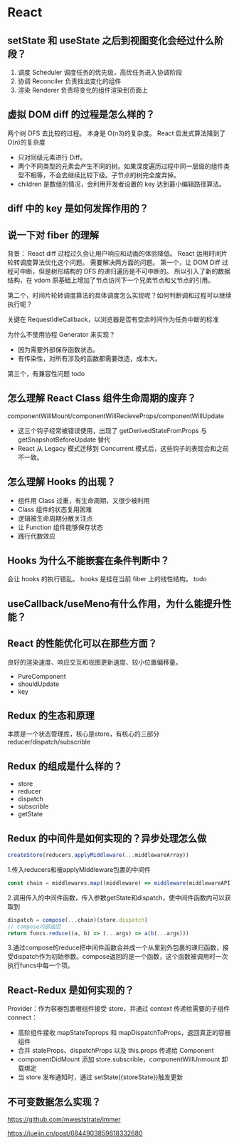 # React

## setState 和 useState 之后到视图变化会经过什么阶段？

1. 调度 Scheduler 调度任务的优先级，高优任务进入协调阶段
2. 协调 Reconciler 负责找出变化的组件
3. 渲染 Renderer 负责将变化的组件渲染到页面上

## 虚拟 DOM diff 的过程是怎么样的？

两个树 DFS 去比较的过程。
本身是 O(n3)的复杂度。
React 启发式算法降到了 O(n)的复杂度

- 只对同级元素进行 Diff。
- 两个不同类型的元素会产生不同的树。如果深度遍历过程中同一层级的组件类型不相等，不会去继续比较下级。子节点的树完全废弃掉。
- children 是数组的情况，会利用开发者设置的 key 达到最小编辑路径算法。

## diff 中的 key 是如何发挥作用的？

## 说一下对 fiber 的理解

背景：
React diff 过程过久会让用户响应和动画的体验降低。
React 运用时间片轮转调度算法优化这个问题。
需要解决两方面的问题。
第一个，让 DOM Diff 过程可中断，但是树形结构的 DFS 的递归遍历是不可中断的。
所以引入了新的数据结构，在 vdom 原基础上增加了节点访问下一个兄弟节点和父节点的引用。

第二个，时间片轮转调度算法的具体调度怎么实现呢？如何判断调和过程可以继续执行呢？

关键在 RequestIdleCallback，以浏览器是否有空余时间作为任务中断的标准

为什么不使用协程 Generator 来实现？

- 因为需要外部保存函数状态。
- 有传染性，对所有涉及的函数都需要改造，成本大。

第三个，有兼容性问题
todo

## 怎么理解 React Class 组件生命周期的废弃？

componentWillMount/componentWillRecieveProps/componentWillUpdate

- 这三个钩子经常被错误使用，出现了 getDerivedStateFromProps 与 getSnapshotBeforeUpdate 替代
- React 从 Legacy 模式迁移到 Concurrent 模式后，这些钩子的表现会和之前不一致。

## 怎么理解 Hooks 的出现？

- 组件用 Class 过重，有生命周期，又很少被利用
- Class 组件的状态复用困难
- 逻辑被生命周期分散关注点
- 让 Function 组件能够保存状态
- 践行代数效应

## Hooks 为什么不能嵌套在条件判断中？

会让 hooks 的执行错乱。
hooks 是挂在当前 fiber 上的线性结构。
todo

## useCallback/useMeno有什么作用，为什么能提升性能？



## React 的性能优化可以在那些方面？

良好的渲染速度、响应交互和视图更新速度、较小位置偏移量。

- PureComponent
- shouldUpdate
- key

## Redux 的生态和原理

本质是一个状态管理库，核心是store，有核心的三部分reducer/dispatch/subscrible

## Redux 的组成是什么样的？

- store
- reducer
- dispatch
- subscrible
- getState

## Redux 的中间件是如何实现的？异步处理怎么做 
```js
createStore(reducers,applyMiddleware(...middlewareArray))
```
1.传入reducers和被applyMiddleware包裹的中间件

```js
const chain = middlewares.map((middleware) => middleware(middlewareAPI))
```
2.调用传入的中间件函数，传入参数getState和dispatch，使中间件函数内可以获取到

```js
dispatch = compose(...chain)(store.dispatch)
// compose内部返回
return funcs.reduce((a, b) => (...args) => a(b(...args)))
```

3.通过compose的reduce把中间件函数合并成一个从里到外包裹的递归函数，接受dispatch作为初始参数。compose返回的是一个函数，这个函数被调用时一次执行funcs中每一个项。

## React-Redux 是如何实现的？

Provider：作为容器包裹根组件接受 store，并通过 context 传递给需要的子组件
connect：

- 高阶组件接收 mapStateToprops 和 mapDispatchToProps，返回真正的容器组件
- 合并 stateProps、dispatchProps 以及 this.props 传递给 Component
- componentDidMount 添加 store.subscrible，componentWillUnmount 卸载绑定
- 当 store 发布通知时，通过 setState({storeState})触发更新

## 不可变数据怎么实现？

https://github.com/mweststrate/immer

https://juejin.cn/post/6844903859618332680
